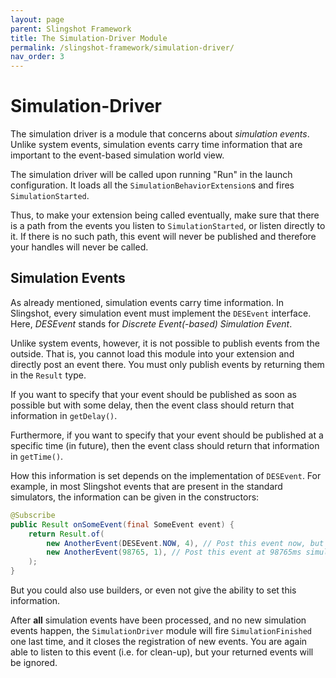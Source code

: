 ```yaml
---
layout: page
parent: Slingshot Framework
title: The Simulation-Driver Module
permalink: /slingshot-framework/simulation-driver/
nav_order: 3
---
```

# Simulation-Driver

The simulation driver is a module that concerns about *simulation events*. Unlike system events, simulation events carry time information that are important to the event-based simulation world view.

The simulation driver will be called upon running "Run" in the launch configuration. It loads all the `SimulationBehaviorExtension`s and fires `SimulationStarted`.

Thus, to make your extension being called eventually, make sure that there is a path from the events you listen to `SimulationStarted`, or listen directly to it. If there is no such path, this event will never be published and therefore your handles will never be called.

## Simulation Events
As already mentioned, simulation events carry time information. In Slingshot, every simulation event must implement the `DESEvent` interface. Here, *DESEvent* stands for *Discrete Event(-based) Simulation Event*.

Unlike system events, however, it is not possible to publish events from the outside. That is, you cannot load this module into your extension and directly post an event there. You must only publish events by returning them in the `Result` type.

If you want to specify that your event should be published as soon as possible but with some delay, then the event class should return that information in `getDelay()`.

Furthermore, if you want to specify that your event should be published at a specific time (in future), then the event class should return that information in `getTime()`.

How this information is set depends on the implementation of `DESEvent`. For example, in most Slingshot events that are present in the standard simulators, the information can be given in the constructors:

```java
@Subscribe
public Result onSomeEvent(final SomeEvent event) {
    return Result.of(
        new AnotherEvent(DESEvent.NOW, 4), // Post this event now, but with a delay of 4ms
        new AnotherEvent(98765, 1), // Post this event at 98765ms simulation time, and with a delay of 1ms
    ); 
}
```

But you could also use builders, or even not give the ability to set this information.

After **all** simulation events have been processed, and no new simulation events happen, the `SimulationDriver` module will fire `SimulationFinished` one last time, and it closes the registration of new events. You are again able to listen to this event (i.e. for clean-up), but your returned events will be ignored.